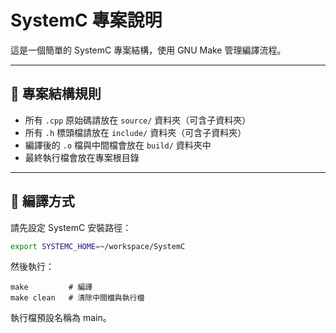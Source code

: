 # SystemC 專案說明

這是一個簡單的 SystemC 專案結構，使用 GNU Make 管理編譯流程。

---

## 📁 專案結構規則

- 所有 `.cpp` 原始碼請放在 `source/` 資料夾（可含子資料夾）
- 所有 `.h` 標頭檔請放在 `include/` 資料夾（可含子資料夾）
- 編譯後的 `.o` 檔與中間檔會放在 `build/` 資料夾中
- 最終執行檔會放在專案根目錄

---

## 🔧 編譯方式

請先設定 SystemC 安裝路徑：

```bash
export SYSTEMC_HOME=~/workspace/SystemC
```

然後執行：
```
make         # 編譯
make clean   # 清除中間檔與執行檔
```
執行檔預設名稱為 main。

